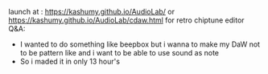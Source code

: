 launch at  : https://kashumy.github.io/AudioLab/
or 
https://kashumy.github.io/AudioLab/cdaw.html
for retro chiptune editor 
Q&A:
- I wanted to do something like beepbox but i wanna to make my DaW not to be pattern like and i want to be able to use sound as note
- So i maded it in only 13 hour's 
